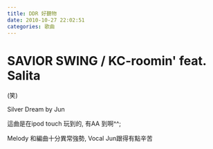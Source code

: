 ```yaml
---
title: DDR 好聽物
date: 2010-10-27 22:02:51
categories: 歌曲
---
```


SAVIOR SWING / KC-roomin' feat. Salita
===========================================================================================================================================================================================================================================================================================================================================================================================================================================================================================================================================================================================================================================================================================================================================================

 

(笑)

Silver Dream by Jun



這曲是在ipod touch 玩到的, 有AA 到啊^^;

Melody 和編曲十分異常強勢, Vocal Jun跟得有點辛苦
